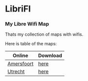# LibriFI
### My Libre Wifi Map

Thats my collection of maps with wifis.

Here is table of the maps:

| Online     | Download |
|------------|----------|
| [Amersfoort](https://osm.quelltextlich.at/viewer-js.html?kml_url=https%3A%2F%2Fraw.githubusercontent.com%2Fnekotov%2FLibriFI%2Fmain%2Fmaps%2Fkml%2FAmersfoort.kml) |   [here](https://raw.githubusercontent.com/nekotov/LibriFI/main/maps/kml/Amersfoort.kml)   |
| [Utrecht](https://osm.quelltextlich.at/viewer-js.html?kml_url=https%3A%2F%2Fraw.githubusercontent.com%2Fnekotov%2FLibriFI%2Fmain%2Fmaps%2Fkml%2FUtrecht.kml) |   [here](https://raw.githubusercontent.com/nekotov/LibriFI/main/maps/kml/Utrecht.kml)   |




